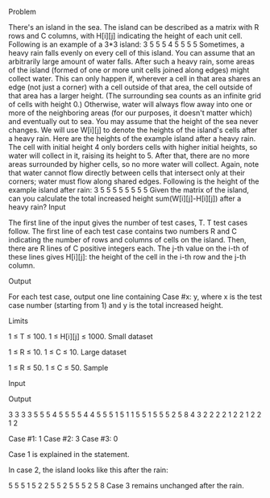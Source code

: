 Problem

There's an island in the sea. The island can be described as a matrix with R rows and C columns, with H[i][j] indicating the height of each unit cell. Following is an example of a 3*3 island:
3 5 5
5 4 5
5 5 5
Sometimes, a heavy rain falls evenly on every cell of this island. You can assume that an arbitrarily large amount of water falls. After such a heavy rain, some areas of the island (formed of one or more unit cells joined along edges) might collect water. This can only happen if, wherever a cell in that area shares an edge (not just a corner) with a cell outside of that area, the cell outside of that area has a larger height. (The surrounding sea counts as an infinite grid of cells with height 0.) Otherwise, water will always flow away into one or more of the neighboring areas (for our purposes, it doesn't matter which) and eventually out to sea. You may assume that the height of the sea never changes. We will use W[i][j] to denote the heights of the island's cells after a heavy rain. Here are the heights of the example island after a heavy rain. The cell with initial height 4 only borders cells with higher initial heights, so water will collect in it, raising its height to 5. After that, there are no more areas surrounded by higher cells, so no more water will collect. Again, note that water cannot flow directly between cells that intersect only at their corners; water must flow along shared edges.
Following is the height of the example island after rain:
3 5 5
5 5 5
5 5 5
Given the matrix of the island, can you calculate the total increased height sum(W[i][j]-H[i][j]) after a heavy rain?
Input

The first line of the input gives the number of test cases, T. T test cases follow.
The first line of each test case contains two numbers R and C indicating the number of rows and columns of cells on the island. Then, there are R lines of C positive integers each. The j-th value on the i-th of these lines gives H[i][j]: the height of the cell in the i-th row and the j-th column.

Output

For each test case, output one line containing Case #x: y, where x is the test case number (starting from 1) and y is the total increased height.

Limits

1 ≤ T ≤ 100.
1 ≤ H[i][j] ≤ 1000.
Small dataset

1 ≤ R ≤ 10.
1 ≤ C ≤ 10.
Large dataset

1 ≤ R ≤ 50.
1 ≤ C ≤ 50.
Sample


Input 
 	
Output 
 
3
3 3
3 5 5
5 4 5
5 5 5
4 4
5 5 5 1
5 1 1 5
5 1 5 5
5 2 5 8
4 3
2 2 2
2 1 2
2 1 2
2 1 2

Case #1: 1
Case #2: 3
Case #3: 0

Case 1 is explained in the statement.

In case 2, the island looks like this after the rain:

5 5 5 1
5 2 2 5
5 2 5 5
5 2 5 8
Case 3 remains unchanged after the rain.